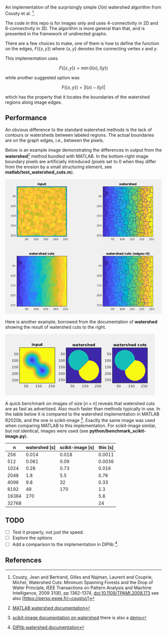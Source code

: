 An implementation of the surprisingly simple $`O(n)`$ watershed
algorithm from Cousty et al. [^1].

The code in this repo is for images only and uses 4-connectivity in 2D and
6-connectivity in 3D. The algorithm is more general than that, and is
presented in the framework of undirected graphs.

There are a few choices to make, one of them is how to define the
function on the edges, $`F(\{x,y\})`$ where $`\{x,y\}`$ denotes the
connecting vertex $x$ and $y$.

This implementation uses

``` math
F(\{x,y\}) = \min \left( I(x) , I(y) \right)
```

while another suggested option was

``` math
F(\{x,y\}) = | I(x) - I(y) |
```

which has the property that it locates the boundaries of the watershed
regions along image edges.

## Performance
An obvious difference to the standard watershed methods is the lack of
contours or watersheds between labeled regions. The actual boundaries
are on the graph edges, i.e., between the pixels.

Below is an example image demonstrating the differences in output from
the **watershed**[^2] method bundled with MATLAB. In the bottom-right
image boundary pixels are artificially introduced (pixels set to 0
when they differ from the erosion by a small structuring element, see
**matlab/test_watershed_cuts.m**).

<img src="doc/screenshot1.png">

Here is another example, borrowed from the documentation of
**watershed** showing the result of watershed cuts to the right.

<img src="doc/screenshot2.png">


A quick benchmark on images of size $`\left[n \times n\right]`$
reveals that watershed cuts are as fast as advertised. Also much
faster than methods typically in use. In the table below it is
compared to the watershed implementation in MATLAB R2020b, and the one
in scikit-image [^3]. Exactly the same image was used when comparing MATLAB
to this implementation. For scikit-image similar, but not identical,
images were used (see **python/benchmark_scikit-image.py**).

| n     | watershed [s] | scikit-image [s] | this [s] |
| ---   |    ---        |     ---          |   ---    |
| 256   |  0.014        |   0.018          | 0.0011   |
| 512   |  0.061        |   0.09           | 0.0036   |
| 1024  |  0.26         |   0.73           | 0.016    |
| 2048  |  1.8          |   5.5            | 0.76     |
| 4096  |  9.8          |  32              | 0.33     |
| 8192  | 49            | 170              | 1.3      |
| 16384 | 270           |                  | 5.8      |
| 32768 |               |                  | 24       |

## TODO
- [ ] Test it properly, not just the speed.
- [ ] Explore the options
- [ ] Add a comparison to the implementation in DIPlib [^4].

## References

[^1]: Cousty, Jean and Bertrand, Gilles and Najman, Laurent and Couprie, Michel, Watershed Cuts: Minimum Spanning Forests and the Drop of Water Principle, IEEE Transactions on Pattern Analysis and Machine Intelligence, 2009 31(8), pp 1362-1374, [doi:10.1109/TPAMI.2008.173](http://dx.doi.org/10.1109/TPAMI.2008.173) see also [https://perso.esiee.fr/~coustyj/]
[^2]: [MATLAB watershed documentation](https://se.mathworks.com/help/images/ref/watershed.html)
[^3]: [scikit-image documentation on watershed](https://scikit-image.org/docs/stable/api/skimage.segmentation.html#skimage.segmentation.watershed) there is also a [demo](https://scikit-image.org/docs/stable/auto_examples/segmentation/plot_watershed.html)
[^4]: [DIPlib watershed documentation](https://diplib.org/diplib-docs/segmentation.html)

